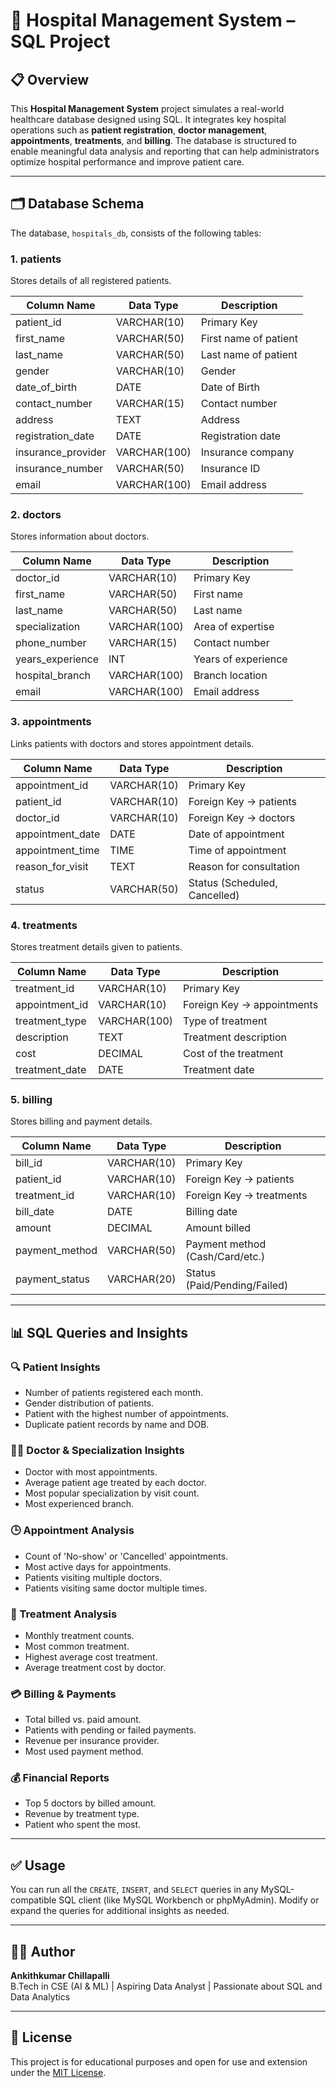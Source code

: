 
# 🏥 Hospital Management System – SQL Project

## 📋 Overview

This **Hospital Management System** project simulates a real-world healthcare database designed using SQL. It integrates key hospital operations such as **patient registration**, **doctor management**, **appointments**, **treatments**, and **billing**. The database is structured to enable meaningful data analysis and reporting that can help administrators optimize hospital performance and improve patient care.

---

## 🗂️ Database Schema

The database, `hospitals_db`, consists of the following tables:

### 1. patients
Stores details of all registered patients.

| Column Name       | Data Type   | Description                |
|-------------------|-------------|----------------------------|
| patient_id        | VARCHAR(10) | Primary Key                |
| first_name        | VARCHAR(50) | First name of patient      |
| last_name         | VARCHAR(50) | Last name of patient       |
| gender            | VARCHAR(10) | Gender                     |
| date_of_birth     | DATE        | Date of Birth              |
| contact_number    | VARCHAR(15) | Contact number             |
| address           | TEXT        | Address                    |
| registration_date | DATE        | Registration date          |
| insurance_provider| VARCHAR(100)| Insurance company          |
| insurance_number  | VARCHAR(50) | Insurance ID               |
| email             | VARCHAR(100)| Email address              |

### 2. doctors
Stores information about doctors.

| Column Name       | Data Type   | Description              |
|-------------------|-------------|--------------------------|
| doctor_id         | VARCHAR(10) | Primary Key              |
| first_name        | VARCHAR(50) | First name               |
| last_name         | VARCHAR(50) | Last name                |
| specialization    | VARCHAR(100)| Area of expertise        |
| phone_number      | VARCHAR(15) | Contact number           |
| years_experience  | INT         | Years of experience      |
| hospital_branch   | VARCHAR(100)| Branch location          |
| email             | VARCHAR(100)| Email address            |

### 3. appointments
Links patients with doctors and stores appointment details.

| Column Name        | Data Type   | Description                    |
|--------------------|-------------|--------------------------------|
| appointment_id     | VARCHAR(10) | Primary Key                    |
| patient_id         | VARCHAR(10) | Foreign Key → patients         |
| doctor_id          | VARCHAR(10) | Foreign Key → doctors          |
| appointment_date   | DATE        | Date of appointment            |
| appointment_time   | TIME        | Time of appointment            |
| reason_for_visit   | TEXT        | Reason for consultation        |
| status             | VARCHAR(50) | Status (Scheduled, Cancelled)  |

### 4. treatments
Stores treatment details given to patients.

| Column Name     | Data Type   | Description                 |
|-----------------|-------------|-----------------------------|
| treatment_id    | VARCHAR(10) | Primary Key                 |
| appointment_id  | VARCHAR(10) | Foreign Key → appointments  |
| treatment_type  | VARCHAR(100)| Type of treatment           |
| description     | TEXT        | Treatment description       |
| cost            | DECIMAL     | Cost of the treatment       |
| treatment_date  | DATE        | Treatment date              |

### 5. billing
Stores billing and payment details.

| Column Name     | Data Type   | Description                     |
|-----------------|-------------|----------------------------------|
| bill_id         | VARCHAR(10) | Primary Key                     |
| patient_id      | VARCHAR(10) | Foreign Key → patients          |
| treatment_id    | VARCHAR(10) | Foreign Key → treatments        |
| bill_date       | DATE        | Billing date                    |
| amount          | DECIMAL     | Amount billed                   |
| payment_method  | VARCHAR(50) | Payment method (Cash/Card/etc.)|
| payment_status  | VARCHAR(20) | Status (Paid/Pending/Failed)   |

---

## 📊 SQL Queries and Insights

### 🔍 Patient Insights

- Number of patients registered each month.
- Gender distribution of patients.
- Patient with the highest number of appointments.
- Duplicate patient records by name and DOB.

### 🧑‍⚕️ Doctor & Specialization Insights

- Doctor with most appointments.
- Average patient age treated by each doctor.
- Most popular specialization by visit count.
- Most experienced branch.

### 🕒 Appointment Analysis

- Count of 'No-show' or 'Cancelled' appointments.
- Most active days for appointments.
- Patients visiting multiple doctors.
- Patients visiting same doctor multiple times.

### 💉 Treatment Analysis

- Monthly treatment counts.
- Most common treatment.
- Highest average cost treatment.
- Average treatment cost by doctor.

### 💳 Billing & Payments

- Total billed vs. paid amount.
- Patients with pending or failed payments.
- Revenue per insurance provider.
- Most used payment method.

### 💰 Financial Reports

- Top 5 doctors by billed amount.
- Revenue by treatment type.
- Patient who spent the most.

---

## ✅ Usage

You can run all the `CREATE`, `INSERT`, and `SELECT` queries in any MySQL-compatible SQL client (like MySQL Workbench or phpMyAdmin). Modify or expand the queries for additional insights as needed.

---

## 👨‍💻 Author

**Ankithkumar Chillapalli**  
B.Tech in CSE (AI & ML) | Aspiring Data Analyst | Passionate about SQL and Data Analytics

---

## 📎 License

This project is for educational purposes and open for use and extension under the [MIT License](https://opensource.org/licenses/MIT).
